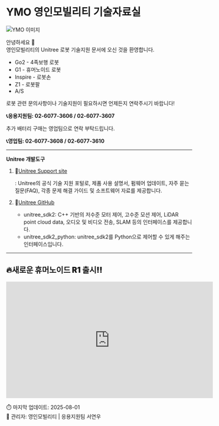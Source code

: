 # YMO 영인모빌리티 기술자료실

![YMO 이미지](/YMO-support/images/ymo.png)

안녕하세요 👋  
영인모빌리티의 Unitree 로봇 기술지원 문서에 오신 것을 환영합니다.

- Go2 - 4족보행 로봇
- G1 - 휴머노이드 로봇 
- Inspire - 로봇손 
- Z1 - 로봇팔 
- A/S

로봇 관련 문의사항이나 기술지원이 필요하시면 언제든지 연락주시기 바랍니다!  

**📞응용지원팀: 02-6077-3606 / 02-6077-3607**  

추가 배터리 구매는 영업팀으로 연락 부탁드립니다.  

**📞영업팀: 02-6077-3608 / 02-6077-3610**  

---
<span style="font-weight: bold;">Unitree 개발도구

1. 🔗[Unitree Support site](https://support.unitree.com/main)  
    
    : Unitree의 공식 기술 지원 포털로, 제품 사용 설명서, 펌웨어 업데이트, 자주 묻는 질문(FAQ), 각종 문제 해결 가이드 및 소프트웨어 자료를 제공합니다.

2. 🔗[Unitree GitHub](https://github.com/unitreerobotics)  
    - unitree_sdk2: C++ 기반의 저수준 모터 제어, 고수준 모션 제어, LiDAR point cloud data, 오디오 및 비디오 전송, SLAM 등의 인터페이스를 제공합니다. 
    - unitree_sdk2_python: unitree_sdk2를 Python으로 제어할 수 있게 해주는 인터페이스입니다.
---

<h2 style="font-weight: 900;">🔥새로운 휴머노이드 R1 출시‼️</h2>

<iframe width="560" height="315" src="https://www.youtube.com/embed/v1Q4Su54iho" frameborder="0" allowfullscreen></iframe>

⏱️ 마지막 업데이트: 2025-08-01  
👤 관리자: 영인모빌리티 | 응용지원팀 서연우